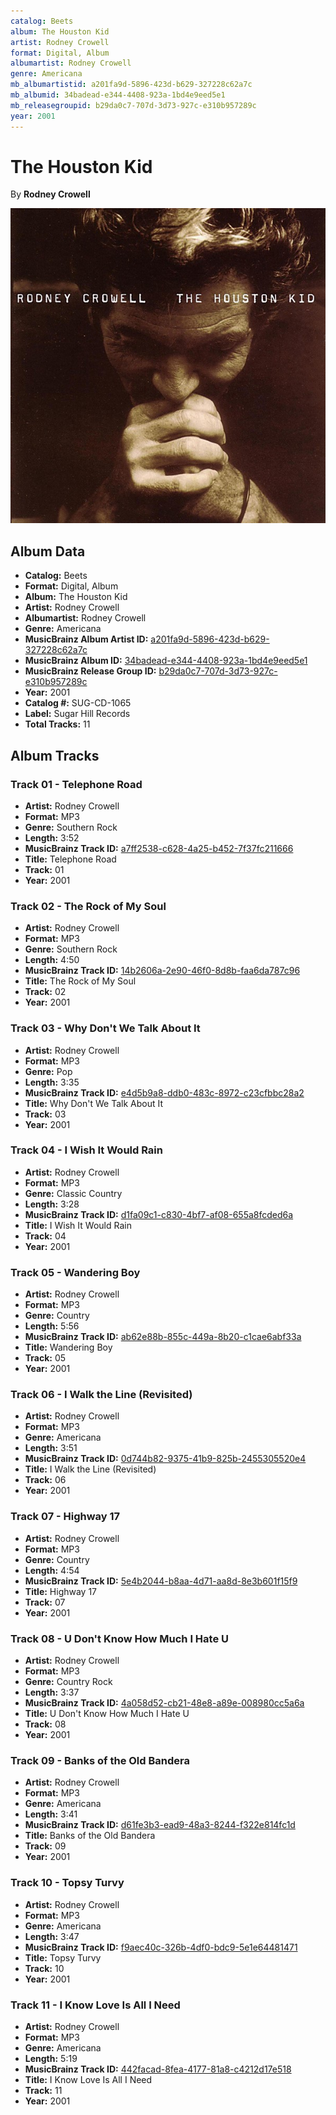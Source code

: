 ```yaml
---
catalog: Beets
album: The Houston Kid
artist: Rodney Crowell
format: Digital, Album
albumartist: Rodney Crowell
genre: Americana
mb_albumartistid: a201fa9d-5896-423d-b629-327228c62a7c
mb_albumid: 34badead-e344-4408-923a-1bd4e9eed5e1
mb_releasegroupid: b29da0c7-707d-3d73-927c-e310b957289c
year: 2001
---
```


# The Houston Kid

By **Rodney Crowell**

![](../../assets/beetscovers/Rodney_Crowell-The_Houston_Kid.jpg)

## Album Data

- **Catalog:** Beets
- **Format:** Digital, Album
- **Album:** The Houston Kid
- **Artist:** Rodney Crowell
- **Albumartist:** Rodney Crowell
- **Genre:** Americana
- **MusicBrainz Album Artist ID:** [a201fa9d-5896-423d-b629-327228c62a7c](https://musicbrainz.org/artist/a201fa9d-5896-423d-b629-327228c62a7c)
- **MusicBrainz Album ID:** [34badead-e344-4408-923a-1bd4e9eed5e1](https://musicbrainz.org/release/34badead-e344-4408-923a-1bd4e9eed5e1)
- **MusicBrainz Release Group ID:** [b29da0c7-707d-3d73-927c-e310b957289c](https://musicbrainz.org/release-group/b29da0c7-707d-3d73-927c-e310b957289c)
- **Year:** 2001
- **Catalog #:** SUG-CD-1065
- **Label:** Sugar Hill Records
- **Total Tracks:** 11

## Album Tracks

### Track 01 - Telephone Road

- **Artist:** Rodney Crowell
- **Format:** MP3
- **Genre:** Southern Rock
- **Length:** 3:52
- **MusicBrainz Track ID:** [a7ff2538-c628-4a25-b452-7f37fc211666](https://musicbrainz.org/recording/a7ff2538-c628-4a25-b452-7f37fc211666)
- **Title:** Telephone Road
- **Track:** 01
- **Year:** 2001

### Track 02 - The Rock of My Soul

- **Artist:** Rodney Crowell
- **Format:** MP3
- **Genre:** Southern Rock
- **Length:** 4:50
- **MusicBrainz Track ID:** [14b2606a-2e90-46f0-8d8b-faa6da787c96](https://musicbrainz.org/recording/14b2606a-2e90-46f0-8d8b-faa6da787c96)
- **Title:** The Rock of My Soul
- **Track:** 02
- **Year:** 2001

### Track 03 - Why Don't We Talk About It

- **Artist:** Rodney Crowell
- **Format:** MP3
- **Genre:** Pop
- **Length:** 3:35
- **MusicBrainz Track ID:** [e4d5b9a8-ddb0-483c-8972-c23cfbbc28a2](https://musicbrainz.org/recording/e4d5b9a8-ddb0-483c-8972-c23cfbbc28a2)
- **Title:** Why Don't We Talk About It
- **Track:** 03
- **Year:** 2001

### Track 04 - I Wish It Would Rain

- **Artist:** Rodney Crowell
- **Format:** MP3
- **Genre:** Classic Country
- **Length:** 3:28
- **MusicBrainz Track ID:** [d1fa09c1-c830-4bf7-af08-655a8fcded6a](https://musicbrainz.org/recording/d1fa09c1-c830-4bf7-af08-655a8fcded6a)
- **Title:** I Wish It Would Rain
- **Track:** 04
- **Year:** 2001

### Track 05 - Wandering Boy

- **Artist:** Rodney Crowell
- **Format:** MP3
- **Genre:** Country
- **Length:** 5:56
- **MusicBrainz Track ID:** [ab62e88b-855c-449a-8b20-c1cae6abf33a](https://musicbrainz.org/recording/ab62e88b-855c-449a-8b20-c1cae6abf33a)
- **Title:** Wandering Boy
- **Track:** 05
- **Year:** 2001

### Track 06 - I Walk the Line (Revisited)

- **Artist:** Rodney Crowell
- **Format:** MP3
- **Genre:** Americana
- **Length:** 3:51
- **MusicBrainz Track ID:** [0d744b82-9375-41b9-825b-2455305520e4](https://musicbrainz.org/recording/0d744b82-9375-41b9-825b-2455305520e4)
- **Title:** I Walk the Line (Revisited)
- **Track:** 06
- **Year:** 2001

### Track 07 - Highway 17

- **Artist:** Rodney Crowell
- **Format:** MP3
- **Genre:** Country
- **Length:** 4:54
- **MusicBrainz Track ID:** [5e4b2044-b8aa-4d71-aa8d-8e3b601f15f9](https://musicbrainz.org/recording/5e4b2044-b8aa-4d71-aa8d-8e3b601f15f9)
- **Title:** Highway 17
- **Track:** 07
- **Year:** 2001

### Track 08 - U Don't Know How Much I Hate U

- **Artist:** Rodney Crowell
- **Format:** MP3
- **Genre:** Country Rock
- **Length:** 3:37
- **MusicBrainz Track ID:** [4a058d52-cb21-48e8-a89e-008980cc5a6a](https://musicbrainz.org/recording/4a058d52-cb21-48e8-a89e-008980cc5a6a)
- **Title:** U Don't Know How Much I Hate U
- **Track:** 08
- **Year:** 2001

### Track 09 - Banks of the Old Bandera

- **Artist:** Rodney Crowell
- **Format:** MP3
- **Genre:** Americana
- **Length:** 3:41
- **MusicBrainz Track ID:** [d61fe3b3-ead9-48a3-8244-f322e814fc1d](https://musicbrainz.org/recording/d61fe3b3-ead9-48a3-8244-f322e814fc1d)
- **Title:** Banks of the Old Bandera
- **Track:** 09
- **Year:** 2001

### Track 10 - Topsy Turvy

- **Artist:** Rodney Crowell
- **Format:** MP3
- **Genre:** Americana
- **Length:** 3:47
- **MusicBrainz Track ID:** [f9aec40c-326b-4df0-bdc9-5e1e64481471](https://musicbrainz.org/recording/f9aec40c-326b-4df0-bdc9-5e1e64481471)
- **Title:** Topsy Turvy
- **Track:** 10
- **Year:** 2001

### Track 11 - I Know Love Is All I Need

- **Artist:** Rodney Crowell
- **Format:** MP3
- **Genre:** Americana
- **Length:** 5:19
- **MusicBrainz Track ID:** [442facad-8fea-4177-81a8-c4212d17e518](https://musicbrainz.org/recording/442facad-8fea-4177-81a8-c4212d17e518)
- **Title:** I Know Love Is All I Need
- **Track:** 11
- **Year:** 2001

